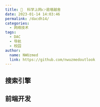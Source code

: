```yaml
---
title: 📡  科学上网👉逾墙越舍
date: 2023-01-14 14:03:46
permalink: /dacdh14/
categories: 
  - 网络技术
tags: 
  - DAC
  - 导航
  - 校园
author: 
  name: NWUzmed
  link: https://github.com/nwuzmedoutlook
---
```


## 搜索引擎

<ClientOnly>
  <Card :cardData="cardData0" :cardListSize=4 carTitlColor="#000" carHoverColor="#000" />
</ClientOnly>

## 前端开发

<ClientOnly>
  <Card :cardData="cardData1" :cardListSize=4 carTitlColor="#000" carHoverColor="#000" />
</ClientOnly>

<script>
export default {
  data() {
    return {
      cardData0: [
        {
          id: "0",
          cardSrc: "http://www.baidu.com/",
          cardName: "百度",
          cardContent:
            "百度——全球最大的中文搜索引擎及最大的中文网站，全球领先的人工智能公司",
        },
{cardSrc: "https://tofutoolbox.com/", cardImgSrc: "https://api.xinac.net/icon/?url=https://tofutoolbox.com/", cardName: "豆腐工具箱", cardContent: "最合适你的科学上网的工具评测合集",},
{cardSrc: "https://github.com/waystowork/lantern", cardImgSrc: "https://api.xinac.net/icon/?url=https://github.com/waystowork/lantern", cardName: "梯子慎用", cardContent: "小手电(Beam)、蓝灯(Lantern)、佛跳墙（fotiaoqiang）",},
{cardSrc: "https://get.astarvpn.app/", cardImgSrc: "https://api.xinac.net/icon/?url=https://get.astarvpn.app/", cardName: "AStar VPN", cardContent: "Free and fast VPN for everyone",},
{cardSrc: "https://m.qq.com/edu/index.html", cardImgSrc: "https://api.xinac.net/icon/?url=https://m.qq.com/edu/index.html", cardName: "长鹅教育加速", cardContent: "腾讯官方出品-畅游全球教育资源",},
{cardSrc: "https://52proxy.xyz/", cardImgSrc: "https://api.xinac.net/icon/?url=https://52proxy.xyz/", cardName: "Oriole-Proxy", cardContent: "输入外网，点机回车，隐身访问互联网",},
{cardSrc: "https://iguge.app/", cardImgSrc: "https://api.xinac.net/icon/?url=https://iguge.app/", cardName: "iGG谷歌访问助手", cardContent: "永久免费提供谷歌搜索，gmail，Chrome Store,Android/Golang等谷歌产品加速访问",},
{cardSrc: "http://googlehelper.net/", cardImgSrc: "https://api.xinac.net/icon/?url=http://googlehelper.net/", cardName: "Ghelper", cardContent: "供开发人员、跨境工作人员和研究机构使用，以确保和加快互联网冲浪的速度。",},
{cardSrc: "https://www.library.ac.cn/", cardImgSrc: "https://api.xinac.net/icon/?url=https://www.library.ac.cn/", cardName: "Mirror List", cardContent: "镜像站，为大学师生服务（与任何大学无关）",},
{cardSrc: "https://github.com/hmsjy2017/Google-Mirrors", cardImgSrc: "https://api.xinac.net/icon/?url=https://github.com/hmsjy2017/Google-Mirrors", cardName: "镜像网站+科学上网", cardContent: "仅供学习交流使用，请遵守法律",},
{cardSrc: "https://microsoftedge.microsoft.com/addons/search/VPN?hl=zh-CN", cardImgSrc: "https://api.xinac.net/icon/?url=https://microsoftedge.microsoft.com/addons/search/VPN?hl=zh-CN", cardName: "Microsoft Edge 加载项 - VPN", cardContent: "60+VPN浏览器插件",},
{cardSrc: "https://github.com/search?q=%E7%A7%91%E5%AD%A6%E4%B8%8A%E7%BD%91&amp;type=", cardImgSrc: "https://api.xinac.net/icon/?url=https://github.com/search?q=%E7%A7%91%E5%AD%A6%E4%B8%8A%E7%BD%91&amp;type=", cardName: "Search · 科学上网", cardContent: "请正确使用",},
{cardSrc: "https://github.com/search?p=1&amp;q=%E6%A2%AF%E5%AD%90&amp;type=Repositories", cardImgSrc: "https://api.xinac.net/icon/?url=https://github.com/search?p=1&amp;q=%E6%A2%AF%E5%AD%90&amp;type=Repositories", cardName: "Search · 梯子", cardContent: "翻墙需谨慎",},
{cardSrc: "https://oooc.top/", cardImgSrc: "https://api.xinac.net/icon/?url=https://oooc.top/", cardName: "OC", cardContent: "科学上网助手",},
{cardSrc: "https://www.uc23.net/s/?keyword=VPN", cardImgSrc: "https://api.xinac.net/icon/?url=https://www.uc23.net/s/?keyword=VPN", cardName: "UC电脑园", cardContent: "【VPN】的搜索结果",},
{cardSrc: "https://www.yaoleguan.com/cn/", cardImgSrc: "https://api.xinac.net/icon/?url=https://www.yaoleguan.com/cn/", cardName: "佛跳墙加速器", cardContent: "永久免费、永不被封",},
{cardSrc: "https://tmioe.com/category/external", cardImgSrc: "https://api.xinac.net/icon/?url=https://tmioe.com/category/external", cardName: "ZAPRO · 杂铺", cardContent: "海外交流",},
{cardSrc: "https://tlanyan.me/category/for-free-internet/", cardImgSrc: "https://api.xinac.net/icon/?url=https://tlanyan.me/category/for-free-internet/", cardName: "tlanyan", cardContent: "科学上网",},
{cardSrc: "https://v2xtls.org/", cardImgSrc: "https://api.xinac.net/icon/?url=https://v2xtls.org/", cardName: "V2ray XTLS黑科技", cardContent: "V2ray XTLS黑科技、trojan和trojan-go带你飞",},
{cardSrc: "http://www.geekotg.com/zhuanti/lslgllqrj/", cardImgSrc: "https://api.xinac.net/icon/?url=http://www.geekotg.com/zhuanti/lslgllqrj/", cardName: "奇客小栈", cardContent: "类似绿光浏览器的浏览器",},
{cardSrc: "https://9.234456.xyz/abc.html", cardImgSrc: "https://api.xinac.net/icon/?url=https://9.234456.xyz/abc.html", cardName: "XYZ", cardContent: "随机排序,请自行试用. 如无法访问,请自架梯",},
{cardSrc: "https://mirror.js.org/", cardImgSrc: "https://api.xinac.net/icon/?url=https://mirror.js.org/", cardName: "Google-Mirrors", cardContent: "你用得上的镜像网站",},

      ],
      
      cardData1: [
        {
          id: "1",
          cardSrc: "https://cn.vuejs.org/",
          cardImgSrc:
            "https://cdn.staticaly.com/gh/Kele-Bingtang/static@master/img/tools/20220105001047.png",
          cardName: "Vue",
          cardContent: "渐进式 JavaScript 框架",
        },
        {cardSrc: "https://element.eleme.cn/#/zh-CN/", cardImgSrc: "https://cdn.staticaly.com/gh/Kele-Bingtang/static@master/img/tools/20220105001602.png", cardName: "Element-UI", cardContent: "Element，一套为开发者、设计师和产品经理准备的基于 Vue 的桌面端组件库",},
        {cardSrc: "https://www.baidu.com/", cardImgSrc: "https://api.xinac.net/icon/?url=https://www.baidu.com", cardName: "百度", cardContent: "全球最大的中文搜索引擎",},
      ],
    };
  },
};
</script>

